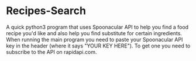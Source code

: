 # Recipes-Search
A quick python3 program that uses Spoonacular API to help you find a food recipe you'd like and also help you find substitute for certain ingredients.
When running the main program you need to paste your Spoonacular API key in the header (where it says "YOUR KEY HERE"). To get one you need to subscribe to the API on rapidapi.com.
